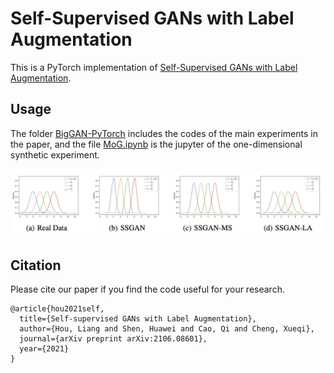 # Self-Supervised GANs with Label Augmentation

This is a PyTorch implementation of [Self-Supervised GANs with Label Augmentation](https://arxiv.org/abs/2106.08601).

## Usage

The folder [BigGAN-PyTorch](/BigGAN-PyTorch) includes the codes of the main experiments in the paper, and the file [MoG.ipynb](/MoG.ipynb) is the jupyter of the one-dimensional synthetic experiment.

![results](/imgs/1d.png)

## Citation

Please cite our paper if you find the code useful for your research.

```
@article{hou2021self,
  title={Self-supervised GANs with Label Augmentation},
  author={Hou, Liang and Shen, Huawei and Cao, Qi and Cheng, Xueqi},
  journal={arXiv preprint arXiv:2106.08601},
  year={2021}
}
```